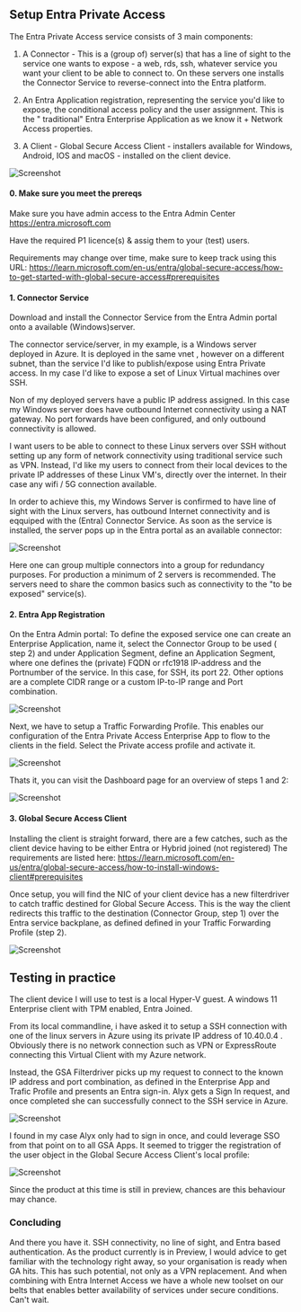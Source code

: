 
###

## Setup Entra Private Access

The Entra Private Access service consists of 3 main components:
  
1. A Connector - This is a (group of) server(s) that has a line of sight to the service one wants to expose - a web, rds, ssh, whatever service you want your client to be able to connect to. On these servers one installs the Connector Service to reverse-connect into the Entra platform. 

2. An Entra Application registration, representing the service you'd like to expose, the conditional access policy and the user assignment. This is the " traditional" Entra Enterprise Application as we know it + Network Access properties.

3. A Client - Global Secure Access Client - installers available for Windows, Android, IOS and macOS - installed on the client device.

![Screenshot](https://github.com/verboompj/EntraGSA/blob/main/Pictures/private-access-diagram-quick-access3.png)

#### 0. Make sure you meet the prereqs 

Make sure you have admin access to the Entra Admin Center https://entra.microsoft.com 

Have the required P1 licence(s) & assig them to your (test) users.

Requirements may change over time, make sure to keep track using this URL: https://learn.microsoft.com/en-us/entra/global-secure-access/how-to-get-started-with-global-secure-access#prerequisites 



#### 1. Connector Service

Download and install the Connector Service from the Entra Admin portal onto a available (Windows)server.

The connector service/server, in my example, is a Windows server deployed in Azure. It is deployed in the same vnet , however on a different subnet, than the service I'd like to publish/expose using Entra Private access. In my case I'd like to expose a set of Linux Virtual machines over SSH. 

Non of my deployed servers have a public IP address assigned. In this case my Windows server does have outbound Internet connectivity using a NAT gateway. No port forwards have been configured, and only outbound connectivity is allowed.

I want users to be able to connect to these Linux servers over SSH without setting up any form of network connectivity using traditional service such as VPN. Instead, I'd like my users to connect from their local devices to the private IP addresses of these Linux VM's, directly over the internet. In their case any wifi / 5G connection available.

In order to achieve this, my Windows Server is confirmed to have line of sight with the Linux servers, has outbound Internet connectivity and is eqquiped with the (Entra) Connector Service. As soon as the service is installed, the server pops up in the Entra portal as an available connector: 

![Screenshot](https://github.com/verboompj/EntraGSA/blob/main/Pictures/connectors2.png)

Here one can group multiple connectors into a group for redundancy purposes. For production a minimum of 2 servers is recommended. The servers need to share the common basics such as connectivity to the "to be exposed" service(s). 

#### 2. Entra App Registration

On the Entra Admin portal:  To define the exposed service one can create an Enterprise Application, name it, select the Connector Group to be used ( step 2) and under Application Segment, define an Application Segment, where one defines the (private) FQDN or rfc1918 IP-address and the Portnumber of the service. In this case, for SSH, its port 22. 
Other options are a complete CIDR range or a custom IP-to-IP range and Port combination.  

![Screenshot](https://github.com/verboompj/EntraGSA/blob/main/Pictures/EntraAppEnt2.png)

Next, we have to setup a Traffic Forwarding Profile. This enables our configuration of the Entra Private Access Enterprise App to flow to the clients in the field. Select the Private access profile and activate it.

![Screenshot](https://github.com/verboompj/EntraGSA/blob/main/Pictures/forwarding.png)

Thats it, you can visit the Dashboard page for an overview of steps 1 and 2:

![Screenshot](https://github.com/verboompj/EntraGSA/blob/main/Pictures/EntraSummary2.png)

#### 3. Global Secure Access Client

Installing the client is straight forward, there are a few catches, such as the client device having to be either Entra or Hybrid joined (not registered) The requirements are listed here: https://learn.microsoft.com/en-us/entra/global-secure-access/how-to-install-windows-client#prerequisites

Once setup, you will find the NIC of your client device has a new filterdriver to catch traffic destined for Global Secure Access. This is the way the client redirects this traffic to the destination (Connector Group, step 1) over the Entra service backplane, as defined defined in your Traffic Forwarding Profile (step 2). 

![Screenshot](https://github.com/verboompj/EntraGSA/blob/main/Pictures/NIC.png)

## Testing in practice 

The client device I will use to test is a local Hyper-V guest. A windows 11 Enterprise client with TPM enabled, Entra Joined. 

From its local commandline, i have asked it to setup a SSH connection with one of the linux servers in Azure using its private IP address of 10.40.0.4 . Obviously there is no network connection such as VPN or ExpressRoute connecting this Virtual Client with my Azure network. 

Instead, the GSA Filterdriver picks up my request to connect to the known IP address and port combination, as defined in the Enterprise App and Trafic Profile and presents an Entra sign-in. Alyx gets a Sign In request, and once completed she can successfully connect to the SSH service in Azure.

![Screenshot](https://github.com/verboompj/EntraGSA/blob/main/Pictures/Client_catch.png)

I found in my case Alyx only had to sign in once, and could leverage SSO from that point on to all GSA Apps.
It seemed to trigger the registration of the user object in the Global Secure Access Client's local profile:

![Screenshot](https://github.com/verboompj/EntraGSA/blob/main/Pictures/GSAprofile.png)

Since the product at this time is still in preview, chances are this behaviour may chance.


### Concluding

And there you have it. SSH connectivity, no line of sight, and Entra based authentication. 
As the product currently is in Preview, I would advice to get familiar with the technology right away, so your organisation is ready when GA hits. 
This has such potential, not only as a VPN replacement. And when combining with Entra Internet Access we have a whole new toolset on our belts that enables better availability of services under secure conditions. Can't wait. 






